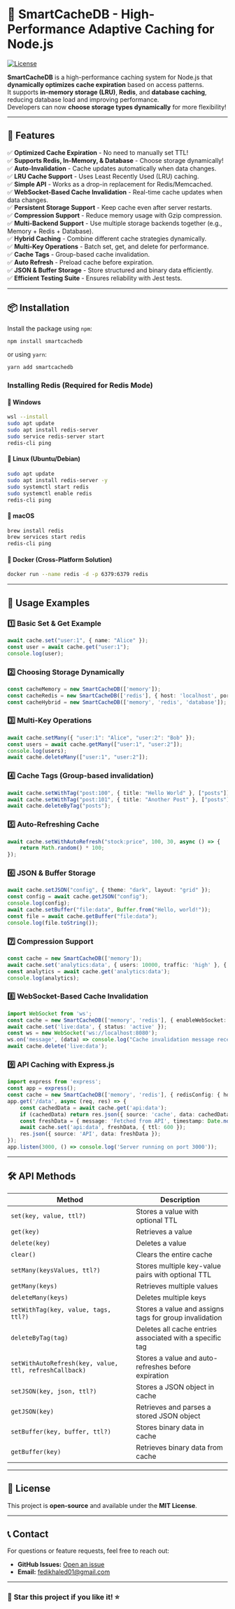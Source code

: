 # 🚀 SmartCacheDB - High-Performance Adaptive Caching for Node.js  
[![License](https://img.shields.io/badge/license-MIT-blue.svg)](LICENSE)  

**SmartCacheDB** is a high-performance caching system for Node.js that **dynamically optimizes cache expiration** based on access patterns.  
It supports **in-memory storage (LRU)**, **Redis**, and **database caching**, reducing database load and improving performance.  
Developers can now **choose storage types dynamically** for more flexibility!  

---

## 📌 **Features**
✅ **Optimized Cache Expiration** - No need to manually set TTL!  
✅ **Supports Redis, In-Memory, & Database** - Choose storage dynamically!  
✅ **Auto-Invalidation** - Cache updates automatically when data changes.  
✅ **LRU Cache Support** - Uses Least Recently Used (LRU) caching.  
✅ **Simple API** - Works as a drop-in replacement for Redis/Memcached.  
✅ **WebSocket-Based Cache Invalidation** - Real-time cache updates when data changes.  
✅ **Persistent Storage Support** - Keep cache even after server restarts.  
✅ **Compression Support** - Reduce memory usage with Gzip compression.  
✅ **Multi-Backend Support** - Use multiple storage backends together (e.g., Memory + Redis + Database).  
✅ **Hybrid Caching** - Combine different cache strategies dynamically.  
✅ **Multi-Key Operations** - Batch set, get, and delete for performance.  
✅ **Cache Tags** - Group-based cache invalidation.  
✅ **Auto Refresh** - Preload cache before expiration.  
✅ **JSON & Buffer Storage** - Store structured and binary data efficiently.  
✅ **Efficient Testing Suite** - Ensures reliability with Jest tests.  

---

## 📦 **Installation**
Install the package using `npm`:
```sh
npm install smartcachedb
```
or using `yarn`:
```sh
yarn add smartcachedb
```

### **Installing Redis (Required for Redis Mode)**
#### **🔹 Windows**
```sh
wsl --install
sudo apt update
sudo apt install redis-server
sudo service redis-server start
redis-cli ping
```

#### **🔹 Linux (Ubuntu/Debian)**
```sh
sudo apt update
sudo apt install redis-server -y
sudo systemctl start redis
sudo systemctl enable redis
redis-cli ping
```

#### **🔹 macOS**
```sh
brew install redis
brew services start redis
redis-cli ping
```

#### **🔹 Docker (Cross-Platform Solution)**
```sh
docker run --name redis -d -p 6379:6379 redis
```

---

## 🚀 **Usage Examples**

### **1️⃣ Basic Set & Get Example**
```typescript
await cache.set("user:1", { name: "Alice" });
const user = await cache.get("user:1");
console.log(user);
```

### **2️⃣ Choosing Storage Dynamically**
```typescript
const cacheMemory = new SmartCacheDB(['memory']);
const cacheRedis = new SmartCacheDB(['redis'], { host: 'localhost', port: 6379 });
const cacheHybrid = new SmartCacheDB(['memory', 'redis', 'database']);
```

### **3️⃣ Multi-Key Operations**
```typescript
await cache.setMany({ "user:1": "Alice", "user:2": "Bob" });
const users = await cache.getMany(["user:1", "user:2"]);
console.log(users);
await cache.deleteMany(["user:1", "user:2"]);
```

### **4️⃣ Cache Tags (Group-based invalidation)**
```typescript
await cache.setWithTag("post:100", { title: "Hello World" }, ["posts"]);
await cache.setWithTag("post:101", { title: "Another Post" }, ["posts"]);
await cache.deleteByTag("posts");
```

### **5️⃣ Auto-Refreshing Cache**
```typescript
await cache.setWithAutoRefresh("stock:price", 100, 30, async () => {
    return Math.random() * 100;
});
```

### **6️⃣ JSON & Buffer Storage**
```typescript
await cache.setJSON("config", { theme: "dark", layout: "grid" });
const config = await cache.getJSON("config");
console.log(config);
await cache.setBuffer("file:data", Buffer.from("Hello, world!"));
const file = await cache.getBuffer("file:data");
console.log(file.toString());
```

### **7️⃣ Compression Support**
```typescript
const cache = new SmartCacheDB(['memory']);
await cache.set('analytics:data', { users: 10000, traffic: 'high' }, { compress: true });
const analytics = await cache.get('analytics:data');
console.log(analytics);
```

### **8️⃣ WebSocket-Based Cache Invalidation**
```typescript
import WebSocket from 'ws';
const cache = new SmartCacheDB(['memory', 'redis'], { enableWebSocket: true });
await cache.set('live:data', { status: 'active' });
const ws = new WebSocket('ws://localhost:8080');
ws.on('message', (data) => console.log("Cache invalidation message received:", data));
await cache.delete('live:data');
```

### **9️⃣ API Caching with Express.js**
```typescript
import express from 'express';
const app = express();
const cache = new SmartCacheDB(['memory', 'redis'], { redisConfig: { host: 'localhost', port: 6379 } });
app.get('/data', async (req, res) => {
    const cachedData = await cache.get('api:data');
    if (cachedData) return res.json({ source: 'cache', data: cachedData });
    const freshData = { message: 'Fetched from API', timestamp: Date.now() };
    await cache.set('api:data', freshData, { ttl: 600 });
    res.json({ source: 'API', data: freshData });
});
app.listen(3000, () => console.log('Server running on port 3000'));
```

---

## **🛠️ API Methods**
| Method | Description |
|--------|------------|
| `set(key, value, ttl?)` | Stores a value with optional TTL |
| `get(key)` | Retrieves a value |
| `delete(key)` | Deletes a value |
| `clear()` | Clears the entire cache |
| `setMany(keysValues, ttl?)` | Stores multiple key-value pairs with optional TTL |
| `getMany(keys)` | Retrieves multiple values |
| `deleteMany(keys)` | Deletes multiple keys |
| `setWithTag(key, value, tags, ttl?)` | Stores a value and assigns tags for group invalidation |
| `deleteByTag(tag)` | Deletes all cache entries associated with a specific tag |
| `setWithAutoRefresh(key, value, ttl, refreshCallback)` | Stores a value and auto-refreshes before expiration |
| `setJSON(key, json, ttl?)` | Stores a JSON object in cache |
| `getJSON(key)` | Retrieves and parses a stored JSON object |
| `setBuffer(key, buffer, ttl?)` | Stores binary data in cache |
| `getBuffer(key)` | Retrieves binary data from cache |

---


## 📜 **License**
This project is **open-source** and available under the **MIT License**.

---

## 📞 **Contact**
For questions or feature requests, feel free to reach out:
- **GitHub Issues:** [Open an issue](https://github.com/fedikhaled/SmartCacheDB/issues)
- **Email:** fedikhaled01@gmail.com 

---

### 🚀 **Star this project if you like it!** ⭐

